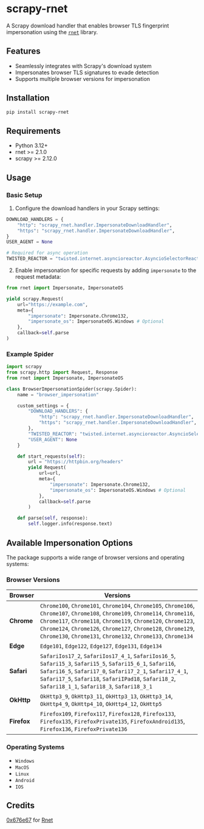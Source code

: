# scrapy-rnet

A Scrapy download handler that enables browser TLS fingerprint impersonation using the [`rnet`](https://github.com/0x676e67/rnet) library.

## Features

- Seamlessly integrates with Scrapy's download system
- Impersonates browser TLS signatures to evade detection
- Supports multiple browser versions for impersonation

## Installation

```bash
pip install scrapy-rnet
```

## Requirements

- Python 3.12+
- rnet >= 2.1.0
- scrapy >= 2.12.0

## Usage

### Basic Setup

1. Configure the download handlers in your Scrapy settings:

```python
DOWNLOAD_HANDLERS = {
    "http": "scrapy_rnet.handler.ImpersonateDownloadHandler",
    "https": "scrapy_rnet.handler.ImpersonateDownloadHandler",
}
USER_AGENT = None

# Required for async operation
TWISTED_REACTOR = "twisted.internet.asyncioreactor.AsyncioSelectorReactor"
```

2. Enable impersonation for specific requests by adding `impersonate` to the request metadata:

```python
from rnet import Impersonate, ImpersonateOS

yield scrapy.Request(
    url="https://example.com",
    meta={
        "impersonate": Impersonate.Chrome132,
        "impersonate_os": ImpersonateOS.Windows # Optional
    },
    callback=self.parse
)
```

### Example Spider

```python
import scrapy
from scrapy.http import Request, Response
from rnet import Impersonate, ImpersonateOS

class BrowserImpersonationSpider(scrapy.Spider):
    name = "browser_impersonation"

    custom_settings = {
        "DOWNLOAD_HANDLERS": {
            "http": "scrapy_rnet.handler.ImpersonateDownloadHandler",
            "https": "scrapy_rnet.handler.ImpersonateDownloadHandler",
        },
        "TWISTED_REACTOR": "twisted.internet.asyncioreactor.AsyncioSelectorReactor",
        "USER_AGENT": None
    }

    def start_requests(self):
        url = "https://httpbin.org/headers"
        yield Request(
            url=url,
            meta={
                "impersonate": Impersonate.Chrome132,
                "impersonate_os": ImpersonateOS.Windows # Optional
            },
            callback=self.parse
        )

    def parse(self, response):
        self.logger.info(response.text)
```

## Available Impersonation Options

The package supports a wide range of browser versions and operating systems:

### Browser Versions

| **Browser**   | **Versions**                                                                                     |
|---------------|--------------------------------------------------------------------------------------------------|
| **Chrome**    | `Chrome100`, `Chrome101`, `Chrome104`, `Chrome105`, `Chrome106`, `Chrome107`, `Chrome108`, `Chrome109`, `Chrome114`, `Chrome116`, `Chrome117`, `Chrome118`, `Chrome119`, `Chrome120`, `Chrome123`, `Chrome124`, `Chrome126`, `Chrome127`, `Chrome128`, `Chrome129`, `Chrome130`, `Chrome131`, `Chrome132`, `Chrome133`, `Chrome134` |
| **Edge**      | `Edge101`, `Edge122`, `Edge127`, `Edge131`, `Edge134`                                                       |
| **Safari**    | `SafariIos17_2`, `SafariIos17_4_1`, `SafariIos16_5`, `Safari15_3`, `Safari15_5`, `Safari15_6_1`, `Safari16`, `Safari16_5`, `Safari17_0`, `Safari17_2_1`, `Safari17_4_1`, `Safari17_5`, `Safari18`, `SafariIPad18`, `Safari18_2`, `Safari18_1_1`, `Safari18_3`, `Safari18_3_1` |
| **OkHttp**    | `OkHttp3_9`, `OkHttp3_11`, `OkHttp3_13`, `OkHttp3_14`, `OkHttp4_9`, `OkHttp4_10`, `OkHttp4_12`, `OkHttp5`         |
| **Firefox**   | `Firefox109`, `Firefox117`, `Firefox128`, `Firefox133`, `Firefox135`, `FirefoxPrivate135`, `FirefoxAndroid135`, `Firefox136`, `FirefoxPrivate136`|


### Operating Systems
- `Windows`
- `MacOS`
- `Linux`
- `Android`
- `IOS`


## Credits

[0x676e67](https://github.com/0x676e67) for [Rnet](https://github.com/0x676e67/rnet)
